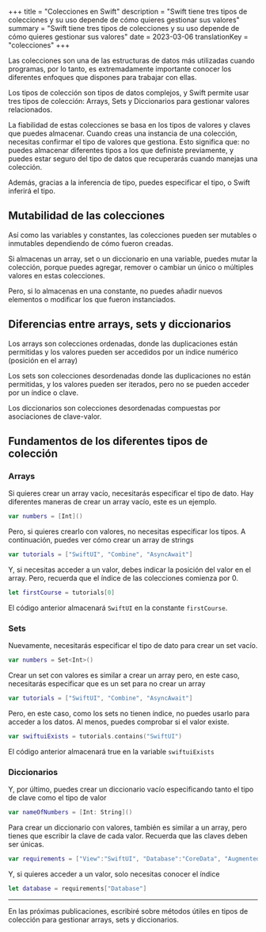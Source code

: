 +++
title = "Colecciones en Swift"
description = "Swift tiene tres tipos de colecciones y su uso depende de cómo quieres gestionar sus valores"
summary = "Swift tiene tres tipos de colecciones y su uso depende de cómo quieres gestionar sus valores"
date = 2023-03-06
translationKey = "colecciones"
+++

Las colecciones son una de las estructuras de datos más utilizadas cuando programas, por lo tanto, es extremadamente importante conocer los diferentes enfoques que dispones para trabajar con ellas.

Los tipos de colección son tipos de datos complejos, y Swift permite usar tres tipos de colección: Arrays, Sets y Diccionarios para gestionar valores relacionados.

La fiabilidad de estas colecciones se basa en los tipos de valores y claves que puedes almacenar. Cuando creas una instancia de una colección, necesitas confirmar el tipo de valores que gestiona. Esto significa que: no puedes almacenar diferentes tipos a los que definiste previamente, y puedes estar seguro del tipo de datos que recuperarás cuando manejas una colección.

Además, gracias a la inferencia de tipo, puedes especificar el tipo, o Swift inferirá el tipo.

## Mutabilidad de las colecciones

Así como las variables y constantes, las colecciones pueden ser mutables o inmutables dependiendo de cómo fueron creadas.

Si almacenas un array, set o un diccionario en una variable, puedes mutar la colección, porque puedes agregar, remover o cambiar un único o múltiples valores en estas colecciones.

Pero, si lo almacenas en una constante, no puedes añadir nuevos elementos o modificar los que fueron instanciados.

## Diferencias entre arrays, sets y diccionarios

Los arrays son colecciones ordenadas, donde las duplicaciones están permitidas y los valores pueden ser accedidos por un índice numérico (posición en el array)

Los sets son colecciones desordenadas donde las duplicaciones no están permitidas, y los valores pueden ser iterados, pero no se pueden acceder por un índice o clave.

Los diccionarios son colecciones desordenadas compuestas por asociaciones de clave-valor.

## Fundamentos de los diferentes tipos de colección

### Arrays

Si quieres crear un array vacío, necesitarás especificar el tipo de dato. Hay diferentes maneras de crear un array vacío, este es un ejemplo.

```swift
var numbers = [Int]()
```

Pero, si quieres crearlo con valores, no necesitas especificar los tipos. A continuación, puedes ver cómo crear un array de strings

```swift
var tutorials = ["SwiftUI", "Combine", "AsyncAwait"] 
```

Y, si necesitas acceder a un valor, debes indicar la posición del valor en el array. Pero, recuerda que el índice de las colecciones comienza por 0.

```swift
let firstCourse = tutorials[0]
```
El código anterior almacenará `SwiftUI` en la constante `firstCourse`.

### Sets

Nuevamente, necesitarás especificar el tipo de dato para crear un set vacío.

```swift
var numbers = Set<Int>()
```

Crear un set con valores es similar a crear un array pero, en este caso, necesitarás especificar que es un set para no crear un array

```swift
var tutorials = ["SwiftUI", "Combine", "AsyncAwait"] 
```

Pero, en este caso, como los sets no tienen índice, no puedes usarlo para acceder a los datos. Al menos, puedes comprobar si el valor existe.

```swift
var swiftuiExists = tutorials.contains("SwiftUI")
```
El código anterior almacenará true en la variable `swiftuiExists`

### Diccionarios

Y, por último, puedes crear un diccionario vacío especificando tanto el tipo de clave como el tipo de valor

```swift
var nameOfNumbers = [Int: String]()
```

Para crear un diccionario con valores, también es similar a un array, pero tienes que escribir la clave de cada valor. Recuerda que las claves deben ser únicas.
```swift
var requirements = ["View":"SwiftUI", "Database":"CoreData", "AugmentedReality":"ARKit"]
```

Y, si quieres acceder a un valor, solo necesitas conocer el índice
```swift
let database = requirements["Database"]
```
***
En las próximas publicaciones, escribiré sobre métodos útiles en tipos de colección para gestionar arrays, sets y diccionarios.
